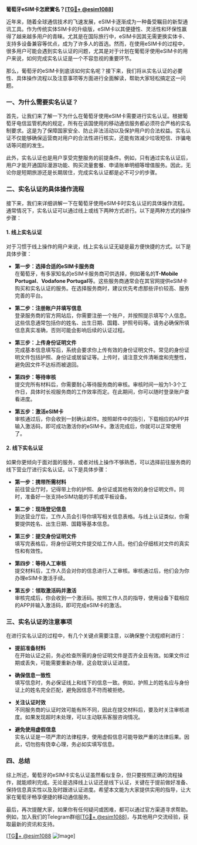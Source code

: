 **葡萄牙eSIM卡怎麽實名？[[TG💪+ @esim1088](https://t.me/s/esim1088)]**

近年来，随着全球通信技术的飞速发展，eSIM卡逐渐成为一种备受瞩目的新型通讯工具。作为传统实体SIM卡的升级版，eSIM卡以其便捷性、灵活性和环保性赢得了越来越多用户的青睐。尤其是在国际旅行中，eSIM卡因其无需更换实体卡、支持多设备兼容等优点，成为了许多人的首选。然而，在使用eSIM卡的过程中，很多用户可能会遇到实名认证的问题，尤其是对于计划在葡萄牙使用eSIM卡的用户来说，如何完成实名认证是一个不容忽视的重要环节。

那么，葡萄牙的eSIM卡到底该如何实名呢？接下来，我们将从实名认证的必要性、具体操作流程以及注意事项等方面进行全面解读，帮助大家轻松搞定这一问题。

### **一、为什么需要实名认证？**

首先，让我们来了解一下为什么在葡萄牙使用eSIM卡需要进行实名认证。根据葡萄牙电信监管机构的规定，所有在该国使用的移动通信服务都必须符合严格的实名制要求。这是为了保障国家安全、防止非法活动以及保护用户的合法权益。实名认证不仅能够确保运营商对用户的合法性进行核实，还能有效减少垃圾短信、诈骗电话等问题的发生。

此外，实名认证也是用户享受完整服务的前提条件。例如，只有通过实名认证后，用户才能开通国际漫游功能、购买流量套餐、申请账单明细等增值服务。因此，无论你是短期旅游还是长期居住，完成实名认证都是必不可少的步骤。

### **二、实名认证的具体操作流程**

接下来，我们来详细讲解一下在葡萄牙使用eSIM卡时实名认证的具体操作流程。通常情况下，实名认证可以通过线上或线下两种方式进行。以下是两种方式的操作步骤：

#### **1. 线上实名认证**

对于习惯于线上操作的用户来说，线上实名认证无疑是最方便快捷的方式。以下是具体步骤：

- **第一步：选择合适的eSIM卡服务商**  
  在葡萄牙，有多家知名的eSIM卡服务商可供选择，例如著名的**T-Mobile Portugal**、**Vodafone Portugal**等。这些服务商通常会在其官网提供eSIM卡购买和实名认证的服务。在选择服务商时，建议优先考虑那些评价较高、服务完善的平台。

- **第二步：注册账户并填写信息**  
  登录服务商的官方网站后，你需要注册一个账户，并按照提示填写个人信息。这些信息通常包括你的姓名、出生日期、国籍、护照号码等。请务必确保所填信息真实准确，否则可能会影响后续的认证过程。

- **第三步：上传身份证明文件**  
  完成基本信息填写后，系统会要求你上传有效的身份证明文件。常见的身份证明文件包括护照、身份证或居留证等。上传时，请注意文件清晰度和完整性，避免因文件不达标而被退回。

- **第四步：等待审核**  
  提交完所有材料后，你需要耐心等待服务商的审核。审核时间一般为1-3个工作日，具体时长视服务商的工作效率而定。在此期间，你可以随时登录账户查看进度。

- **第五步：激活eSIM卡**  
  审核通过后，你会收到一封确认邮件。按照邮件中的指引，下载相应的APP并输入激活码，即可成功激活你的eSIM卡。激活完成后，你就可以正常使用了。

#### **2. 线下实名认证**

如果你更倾向于面对面的服务，或者对线上操作不够熟悉，可以选择前往服务商的线下营业厅进行实名认证。以下是具体步骤：

- **第一步：携带所需材料**  
  前往营业厅时，记得带上你的护照、身份证或其他有效的身份证明文件。同时，准备好一张支持eSIM功能的手机或平板设备。

- **第二步：现场登记信息**  
  到达营业厅后，工作人员会引导你填写相关信息表格。与线上认证类似，你需要提供姓名、出生日期、国籍等基本信息。

- **第三步：提交身份证明文件**  
  填写完表格后，将身份证明文件提交给工作人员。他们会仔细核对文件的真实性和有效性。

- **第四步：等待人工审核**  
  提交材料后，工作人员会对你的信息进行人工审核。审核通过后，他们会为你办理eSIM卡激活手续。

- **第五步：领取激活码并激活**  
  审核完成后，你会收到一个激活码。按照工作人员的指导，使用设备下载相应的APP并输入激活码，即可完成eSIM卡的激活。

### **三、实名认证的注意事项**

在进行实名认证的过程中，有几个关键点需要注意，以确保整个流程顺利进行：

- **提前准备材料**  
  在开始认证之前，务必检查所需的身份证明文件是否齐全且有效。如果文件过期或丢失，可能需要重新办理，这会耽误认证进度。

- **确保信息一致性**  
  填写信息时，务必保证线上和线下的信息一致。例如，护照上的姓名应与身份证上的姓名完全匹配，避免因信息不符而被拒绝。

- **关注认证时效**  
  不同服务商的认证时效可能有所不同，因此在提交材料后，要及时关注审核进度。如果发现超时未处理，可以主动联系客服咨询情况。

- **避免使用虚假信息**  
  实名认证是一项严肃的法律程序，使用虚假信息可能导致严重的法律后果。因此，切勿抱有侥幸心理，务必如实填写信息。

### **四、总结**

综上所述，葡萄牙的eSIM卡实名认证虽然看似复杂，但只要按照正确的流程操作，就能顺利完成。无论是选择线上认证还是线下认证，关键在于提前做好准备、保持信息真实性以及及时跟进认证进度。希望本文能为大家提供实用的指导，让大家在葡萄牙畅享便捷的移动通信服务。

最后，再次提醒大家，如果你有任何疑问或困难，都可以通过官方渠道寻求帮助。例如，加入我们的Telegram群组[[TG💪+ @esim1088](https://t.me/s/esim1088)]，与其他用户交流经验，获取最新的资讯和支持。

[[TG💪+ @esim1088](https://t.me/s/esim1088) ![Image](https://i.postimg.cc/4NQfJmqS/Snipaste-2025-05-13-00-14-12.png)]